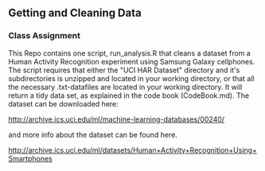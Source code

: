 ## Getting and Cleaning Data
### Class Assignment

This Repo contains one script, run_analysis.R that cleans a dataset from a Human Activity Recognition experiment using Samsung Galaxy cellphones. The script requires that either the "UCI HAR Dataset" directory and it's subdirectories is unzipped and located in your working directory, or that all the necessary .txt-datafiles are located in your working directory. It will return a tidy data set, as explained in the code book (CodeBook.md). The dataset can be downloaded here:

http://archive.ics.uci.edu/ml/machine-learning-databases/00240/

and more info about the dataset can be found here.

http://archive.ics.uci.edu/ml/datasets/Human+Activity+Recognition+Using+Smartphones  